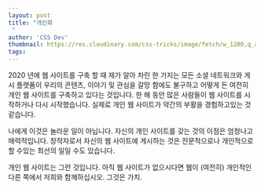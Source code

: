 ```yaml
---
layout: post
title: "개인화
 "
author: 'CSS Dev'
thumbnail: https://res.cloudinary.com/css-tricks/image/fetch/w_1200,q_auto,f_auto/https://css-tricks.com/wp-content/uploads/2020/12/Screen-Shot-2020-12-11-at-3.34.33-PM.png
tags: 
---
```



2020 년에 웹 사이트를 구축 할 때 제가 알아 차린 한 가지는 모든 소셜 네트워크와 게시 플랫폼이 우리의 콘텐츠, 이야기 및 관심을 갈망 함에도 불구하고 어떻게 든 여전히 개인 웹 사이트를 구축하고 있다는 것입니다.
 한 해 동안 많은 사람들이 웹 사이트를 시작하거나 다시 시작했습니다.
 실제로 개인 웹 사이트가 약간의 부활을 경험하고있는 것 같습니다.
 

나에게 이것은 놀라운 일이 아닙니다.
 자신의 개인 사이트를 갖는 것의 이점은 엄청나고 매력적입니다.
 창작자로서 자신의 웹 사이트에 게시하는 것은 전문적으로나 개인적으로 할 수있는 최선의 일일 수도 있습니다.
 

개인 웹 사이트는 그런 것입니다.
 아직 웹 사이트가 없으시다면 웹이 (여전히) 개인적인 다른 쪽에서 저희와 함께하십시오.
 그것은 가치.
 